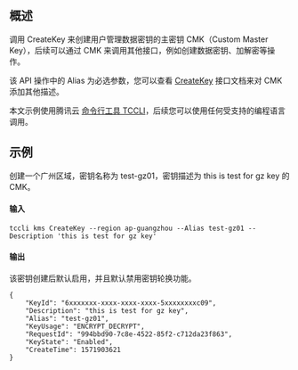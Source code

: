 
## 概述
调用 CreateKey 来创建用户管理数据密钥的主密钥 CMK（Custom Master Key），后续可以通过 CMK 来调用其他接口，例如创建数据密钥、加解密等操作。

该 API 操作中的 Alias 为必选参数，您可以查看 [CreateKey](https://cloud.tencent.com/document/product/573/34430) 接口文档来对 CMK 添加其他描述。

本文示例使用腾讯云 [命令行工具 TCCLI](https://cloud.tencent.com/product/cli)，后续您可以使用任何受支持的编程语言调用。



## 示例
创建一个广州区域，密钥名称为 test-gz01，密钥描述为 this is test for gz key 的 CMK。
#### 输入
```shell
tccli kms CreateKey --region ap-guangzhou --Alias test-gz01 --Description 'this is test for gz key'
```

#### 输出
该密钥创建后默认启用，并且默认禁用密钥轮换功能。
```shell
{
    "KeyId": "6xxxxxxx-xxxx-xxxx-xxxx-5xxxxxxxxc09",
    "Description": "this is test for gz key",
    "Alias": "test-gz01",
    "KeyUsage": "ENCRYPT_DECRYPT",
    "RequestId": "994bbd90-7c8e-4522-85f2-c712da23f863",
    "KeyState": "Enabled",
    "CreateTime": 1571903621
}
```



